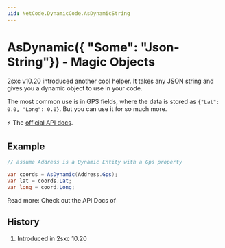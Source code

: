 ```yaml
---
uid: NetCode.DynamicCode.AsDynamicString
---
```

# AsDynamic({ "Some": "Json-String"}) - Magic Objects

2sxc v10.20 introduced another cool helper. It takes any JSON string and gives you a dynamic object to use in your code. 

The most common use is in GPS fields, where the data is stored as `{"Lat": 0.0, "Long": 0.0}`. But you can use it for so much more. 

⚡ The [official API docs](xref:ToSic.Sxc.Code.IDynamicCode.AsDynamic(System.String,System.String)).

## Example

```cs
// assume Address is a Dynamic Entity with a Gps property

var coords = AsDynamic(Address.Gps);
var lat = coords.Lat;
var long = coord.Long;

```

Read more: Check out the API Docs of [](xref:ToSic.Sxc.Code.IDynamicCode)


## History

1. Introduced in 2sxc 10.20
